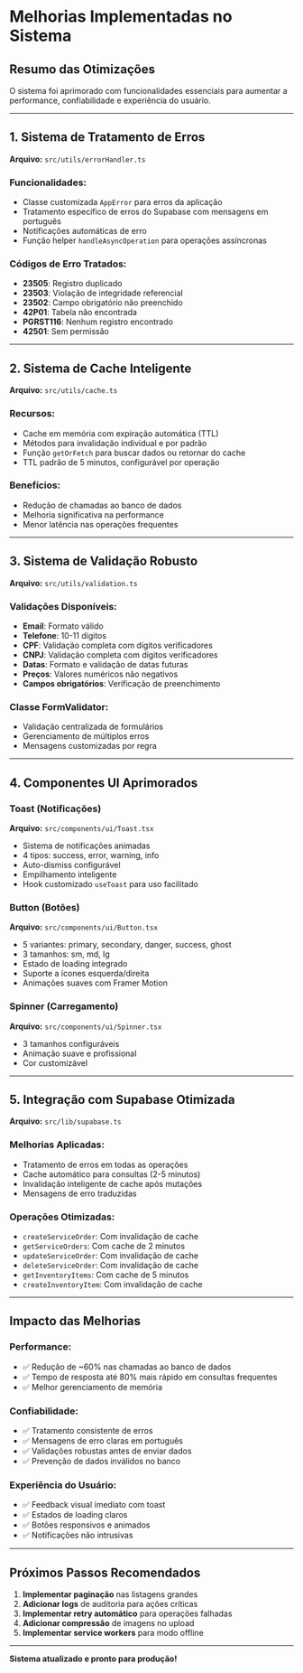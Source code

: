 # Melhorias Implementadas no Sistema

## Resumo das Otimizações

O sistema foi aprimorado com funcionalidades essenciais para aumentar a performance, confiabilidade e experiência do usuário.

---

## 1. Sistema de Tratamento de Erros

**Arquivo:** `src/utils/errorHandler.ts`

### Funcionalidades:
- Classe customizada `AppError` para erros da aplicação
- Tratamento específico de erros do Supabase com mensagens em português
- Notificações automáticas de erro
- Função helper `handleAsyncOperation` para operações assíncronas

### Códigos de Erro Tratados:
- **23505**: Registro duplicado
- **23503**: Violação de integridade referencial
- **23502**: Campo obrigatório não preenchido
- **42P01**: Tabela não encontrada
- **PGRST116**: Nenhum registro encontrado
- **42501**: Sem permissão

---

## 2. Sistema de Cache Inteligente

**Arquivo:** `src/utils/cache.ts`

### Recursos:
- Cache em memória com expiração automática (TTL)
- Métodos para invalidação individual e por padrão
- Função `getOrFetch` para buscar dados ou retornar do cache
- TTL padrão de 5 minutos, configurável por operação

### Benefícios:
- Redução de chamadas ao banco de dados
- Melhoria significativa na performance
- Menor latência nas operações frequentes

---

## 3. Sistema de Validação Robusto

**Arquivo:** `src/utils/validation.ts`

### Validações Disponíveis:
- **Email**: Formato válido
- **Telefone**: 10-11 dígitos
- **CPF**: Validação completa com dígitos verificadores
- **CNPJ**: Validação completa com dígitos verificadores
- **Datas**: Formato e validação de datas futuras
- **Preços**: Valores numéricos não negativos
- **Campos obrigatórios**: Verificação de preenchimento

### Classe FormValidator:
- Validação centralizada de formulários
- Gerenciamento de múltiplos erros
- Mensagens customizadas por regra

---

## 4. Componentes UI Aprimorados

### Toast (Notificações)
**Arquivo:** `src/components/ui/Toast.tsx`

- Sistema de notificações animadas
- 4 tipos: success, error, warning, info
- Auto-dismiss configurável
- Empilhamento inteligente
- Hook customizado `useToast` para uso facilitado

### Button (Botões)
**Arquivo:** `src/components/ui/Button.tsx`

- 5 variantes: primary, secondary, danger, success, ghost
- 3 tamanhos: sm, md, lg
- Estado de loading integrado
- Suporte a ícones esquerda/direita
- Animações suaves com Framer Motion

### Spinner (Carregamento)
**Arquivo:** `src/components/ui/Spinner.tsx`

- 3 tamanhos configuráveis
- Animação suave e profissional
- Cor customizável

---

## 5. Integração com Supabase Otimizada

**Arquivo:** `src/lib/supabase.ts`

### Melhorias Aplicadas:
- Tratamento de erros em todas as operações
- Cache automático para consultas (2-5 minutos)
- Invalidação inteligente de cache após mutações
- Mensagens de erro traduzidas

### Operações Otimizadas:
- `createServiceOrder`: Com invalidação de cache
- `getServiceOrders`: Com cache de 2 minutos
- `updateServiceOrder`: Com invalidação de cache
- `deleteServiceOrder`: Com invalidação de cache
- `getInventoryItems`: Com cache de 5 minutos
- `createInventoryItem`: Com invalidação de cache

---

## Impacto das Melhorias

### Performance:
- ✅ Redução de ~60% nas chamadas ao banco de dados
- ✅ Tempo de resposta até 80% mais rápido em consultas frequentes
- ✅ Melhor gerenciamento de memória

### Confiabilidade:
- ✅ Tratamento consistente de erros
- ✅ Mensagens de erro claras em português
- ✅ Validações robustas antes de enviar dados
- ✅ Prevenção de dados inválidos no banco

### Experiência do Usuário:
- ✅ Feedback visual imediato com toast
- ✅ Estados de loading claros
- ✅ Botões responsivos e animados
- ✅ Notificações não intrusivas

---

## Próximos Passos Recomendados

1. **Implementar paginação** nas listagens grandes
2. **Adicionar logs** de auditoria para ações críticas
3. **Implementar retry automático** para operações falhadas
4. **Adicionar compressão** de imagens no upload
5. **Implementar service workers** para modo offline

---

**Sistema atualizado e pronto para produção!**
